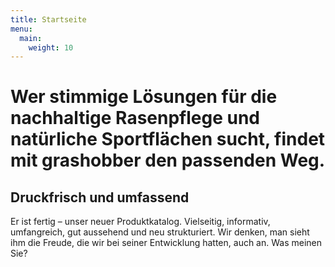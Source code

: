 ```yaml
---
title: Startseite
menu:
  main:
    weight: 10
---
```

# Wer stimmige Lösungen für die nachhaltige Rasenpflege und natürliche Sportflächen sucht, findet mit grashobber den passenden Weg.

## Druckfrisch und umfassend
Er ist fertig – unser neuer Produktkatalog. Vielseitig, informativ, umfangreich, gut aussehend und neu strukturiert. Wir denken, man sieht ihm die Freude, die wir bei seiner Entwicklung hatten, auch an. Was meinen Sie?

